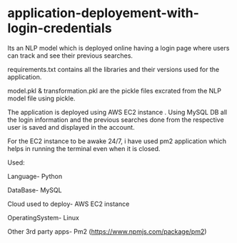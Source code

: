 # application-deployement-with-login-credentials
Its an NLP model which is deployed online having a login page where users can track and see their previous searches.

requirements.txt contains all the libraries and their versions used for the application.

model.pkl & transformation.pkl are the pickle files excrated from the NLP model file using pickle.

The application is deployed using AWS EC2 instance .
Using MySQL DB all the login information and the previous searches done from the respective user is saved and displayed in the account.

For the EC2 instance to be awake 24/7, i have used pm2 application which helps in running the terminal even when it is closed.

Used:

Language- Python

DataBase- MySQL

Cloud used to deploy- AWS EC2 instance

OperatingSystem- Linux 

Other 3rd party apps- Pm2 (https://www.npmjs.com/package/pm2)



